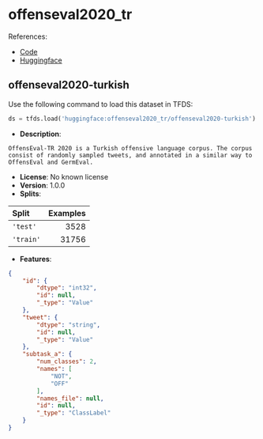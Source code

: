 # offenseval2020_tr

References:

*   [Code](https://github.com/huggingface/datasets/blob/master/datasets/offenseval2020_tr)
*   [Huggingface](https://huggingface.co/datasets/offenseval2020_tr)


## offenseval2020-turkish


Use the following command to load this dataset in TFDS:

```python
ds = tfds.load('huggingface:offenseval2020_tr/offenseval2020-turkish')
```

*   **Description**:

```
OffensEval-TR 2020 is a Turkish offensive language corpus. The corpus consist of randomly sampled tweets, and annotated in a similar way to OffensEval and GermEval.
```

*   **License**: No known license
*   **Version**: 1.0.0
*   **Splits**:

Split  | Examples
:----- | -------:
`'test'` | 3528
`'train'` | 31756

*   **Features**:

```json
{
    "id": {
        "dtype": "int32",
        "id": null,
        "_type": "Value"
    },
    "tweet": {
        "dtype": "string",
        "id": null,
        "_type": "Value"
    },
    "subtask_a": {
        "num_classes": 2,
        "names": [
            "NOT",
            "OFF"
        ],
        "names_file": null,
        "id": null,
        "_type": "ClassLabel"
    }
}
```


